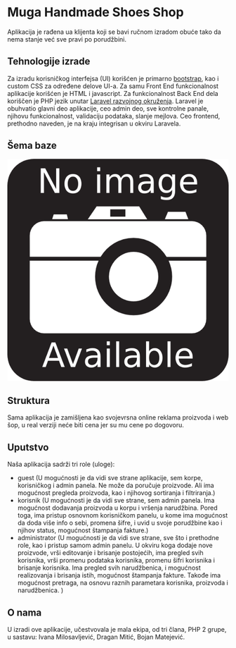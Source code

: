 # Muga Handmade Shoes Shop

Aplikacija je rađena ua klijenta koji se bavi ručnom izradom obuće tako da nema stanje već sve pravi po porudžbini.

## Tehnologije izrade

Za izradu korisničkog interfejsa (UI) korišćen je primarno [bootstrap](https://getbootstrap.com/), kao i custom CSS za određene delove UI-a. Za samu Front End funkcionalnost aplikacije korišćen je HTML i javascript. Za funkcionalnost Back End dela koriščen je PHP jezik unutar [Laravel razvojnog okruženja](https://laravel.com/). Laravel je obuhvatio glavni deo aplikacije, ceo admin deo, sve kontrolne panale, njihovu funkcionalnost, validaciju podataka, slanje mejlova. Ceo frontend, prethodno naveden, je na kraju integrisan u okviru Laravela.

## Šema baze

![Šema baze](https://github.com/dmitic/muga_handmade/blob/master/shema%20baze.png)

## Struktura

Sama aplikacija je zamišljena kao svojevrsna online reklama proizvoda i web šop, u real verziji neće biti cena jer su mu cene po dogovoru.

## Uputstvo

Naša aplikacija sadrži tri role (uloge):
- guest (U mogućnosti je da vidi sve strane aplikacije, sem korpe, korisničkog i admin panela. Ne može da poručuje proizvode. Ali ima mogućnost pregleda proizvoda, kao i njihovog sortiranja i filtriranja.)
- korisnik (U mogućnosti je da vidi sve strane, sem admin panela. Ima mogućnost dodavanja proizvoda u korpu i vršenja narudžbina. Pored toga, ima pristup osnovnom korisničkom panelu, u kome ima mogućnost da doda više info o sebi, promena šifre, i uvid u svoje porudžbine kao i njihov status, mogućnost štampanja fakture.)
- administrator (U mogućnosti je da vidi sve strane, sve što i prethodne role, kao i pristup samom admin panelu. U okviru koga dodaje nove proizvode, vrši editovanje i brisanje postojećih, ima pregled svih korisnika, vrši promenu podataka korisnika, promenu šifri korisnika i brisanje korisnika. Ima pregled svih narudžbenica, i mogućnost realizovanja i brisanja istih, mogućnost štampanja fakture. Takođe ima mogućnost pretraga, na osnovu raznih parametara korisnika, proizvoda i narudžbenica. )

## O nama
U izradi ove aplikacije, učestvovala je mala ekipa, od tri člana, PHP 2 grupe, u sastavu: Ivana Milosavljević, Dragan Mitić, Bojan Matejević. 


